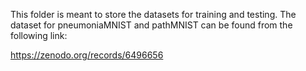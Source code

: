 This folder is meant to store the datasets for training and testing. The dataset for pneumoniaMNIST and pathMNIST can be found from the following link:

https://zenodo.org/records/6496656
